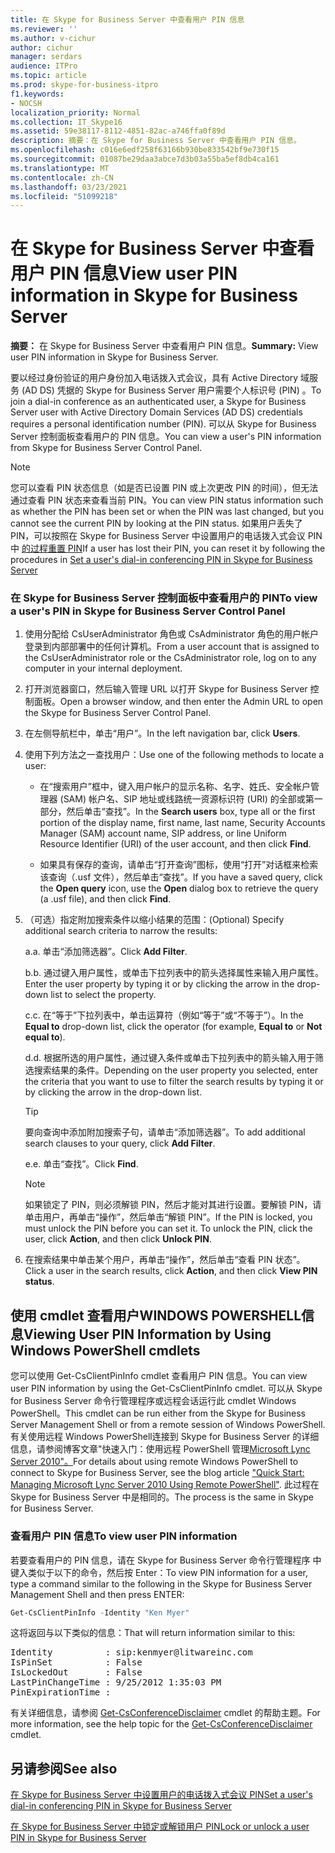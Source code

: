 ```yaml
---
title: 在 Skype for Business Server 中查看用户 PIN 信息
ms.reviewer: ''
ms.author: v-cichur
author: cichur
manager: serdars
audience: ITPro
ms.topic: article
ms.prod: skype-for-business-itpro
f1.keywords:
- NOCSH
localization_priority: Normal
ms.collection: IT_Skype16
ms.assetid: 59e38117-8112-4851-82ac-a746ffa0f89d
description: 摘要：在 Skype for Business Server 中查看用户 PIN 信息。
ms.openlocfilehash: c016e6edf258f63166b930be833542bf9e730f15
ms.sourcegitcommit: 01087be29daa3abce7d3b03a55ba5ef8db4ca161
ms.translationtype: MT
ms.contentlocale: zh-CN
ms.lasthandoff: 03/23/2021
ms.locfileid: "51099218"
---
```

# <a name="view-user-pin-information-in-skype-for-business-server"></a><span data-ttu-id="1c98c-103">在 Skype for Business Server 中查看用户 PIN 信息</span><span class="sxs-lookup"><span data-stu-id="1c98c-103">View user PIN information in Skype for Business Server</span></span>
 
<span data-ttu-id="1c98c-104">**摘要：** 在 Skype for Business Server 中查看用户 PIN 信息。</span><span class="sxs-lookup"><span data-stu-id="1c98c-104">**Summary:** View user PIN information in Skype for Business Server.</span></span>
  
<span data-ttu-id="1c98c-105">要以经过身份验证的用户身份加入电话拨入式会议，具有 Active Directory 域服务 (AD DS) 凭据的 Skype for Business Server 用户需要个人标识号 (PIN) 。</span><span class="sxs-lookup"><span data-stu-id="1c98c-105">To join a dial-in conference as an authenticated user, a Skype for Business Server user with Active Directory Domain Services (AD DS) credentials requires a personal identification number (PIN).</span></span> <span data-ttu-id="1c98c-106">可以从 Skype for Business Server 控制面板查看用户的 PIN 信息。</span><span class="sxs-lookup"><span data-stu-id="1c98c-106">You can view a user's PIN information from Skype for Business Server Control Panel.</span></span>
  
> [!NOTE]
> <span data-ttu-id="1c98c-107">您可以查看 PIN 状态信息（如是否已设置 PIN 或上次更改 PIN 的时间），但无法通过查看 PIN 状态来查看当前 PIN。</span><span class="sxs-lookup"><span data-stu-id="1c98c-107">You can view PIN status information such as whether the PIN has been set or when the PIN was last changed, but you cannot see the current PIN by looking at the PIN status.</span></span> <span data-ttu-id="1c98c-108">如果用户丢失了 PIN，可以按照在 Skype for Business Server 中设置用户的电话拨入式会议 PIN 中 [的过程重置 PIN](set-a-user-s-dial-in-conferencing-pin.md)</span><span class="sxs-lookup"><span data-stu-id="1c98c-108">If a user has lost their PIN, you can reset it by following the procedures in [Set a user's dial-in conferencing PIN in Skype for Business Server](set-a-user-s-dial-in-conferencing-pin.md)</span></span>
  
### <a name="to-view-a-users-pin-in-skype-for-business-server-control-panel"></a><span data-ttu-id="1c98c-109">在 Skype for Business Server 控制面板中查看用户的 PIN</span><span class="sxs-lookup"><span data-stu-id="1c98c-109">To view a user's PIN in Skype for Business Server Control Panel</span></span>

1. <span data-ttu-id="1c98c-110">使用分配给 CsUserAdministrator 角色或 CsAdministrator 角色的用户帐户登录到内部部署中的任何计算机。</span><span class="sxs-lookup"><span data-stu-id="1c98c-110">From a user account that is assigned to the CsUserAdministrator role or the CsAdministrator role, log on to any computer in your internal deployment.</span></span>
    
2. <span data-ttu-id="1c98c-111">打开浏览器窗口，然后输入管理 URL 以打开 Skype for Business Server 控制面板。</span><span class="sxs-lookup"><span data-stu-id="1c98c-111">Open a browser window, and then enter the Admin URL to open the Skype for Business Server Control Panel.</span></span>  
    
3. <span data-ttu-id="1c98c-112">在左侧导航栏中，单击“用户”。</span><span class="sxs-lookup"><span data-stu-id="1c98c-112">In the left navigation bar, click **Users**.</span></span>
    
4. <span data-ttu-id="1c98c-113">使用下列方法之一查找用户：</span><span class="sxs-lookup"><span data-stu-id="1c98c-113">Use one of the following methods to locate a user:</span></span>
    
   - <span data-ttu-id="1c98c-114">在“搜索用户”框中，键入用户帐户的显示名称、名字、姓氏、安全帐户管理器 (SAM) 帐户名、SIP 地址或线路统一资源标识符 (URI) 的全部或第一部分，然后单击“查找”。</span><span class="sxs-lookup"><span data-stu-id="1c98c-114">In the **Search users** box, type all or the first portion of the display name, first name, last name, Security Accounts Manager (SAM) account name, SIP address, or line Uniform Resource Identifier (URI) of the user account, and then click **Find**.</span></span>
    
   - <span data-ttu-id="1c98c-115">如果具有保存的查询，请单击“打开查询”图标，使用“打开”对话框来检索该查询（.usf 文件），然后单击“查找”。</span><span class="sxs-lookup"><span data-stu-id="1c98c-115">If you have a saved query, click the **Open query** icon, use the **Open** dialog box to retrieve the query (a .usf file), and then click **Find**.</span></span>
    
5. <span data-ttu-id="1c98c-116">（可选）指定附加搜索条件以缩小结果的范围：</span><span class="sxs-lookup"><span data-stu-id="1c98c-116">(Optional) Specify additional search criteria to narrow the results:</span></span>
    
   <span data-ttu-id="1c98c-117">a.</span><span class="sxs-lookup"><span data-stu-id="1c98c-117">a.</span></span> <span data-ttu-id="1c98c-118">单击“添加筛选器”。</span><span class="sxs-lookup"><span data-stu-id="1c98c-118">Click **Add Filter**.</span></span>
    
   <span data-ttu-id="1c98c-119">b.</span><span class="sxs-lookup"><span data-stu-id="1c98c-119">b.</span></span> <span data-ttu-id="1c98c-120">通过键入用户属性，或单击下拉列表中的箭头选择属性来输入用户属性。</span><span class="sxs-lookup"><span data-stu-id="1c98c-120">Enter the user property by typing it or by clicking the arrow in the drop-down list to select the property.</span></span>
    
   <span data-ttu-id="1c98c-121">c.</span><span class="sxs-lookup"><span data-stu-id="1c98c-121">c.</span></span> <span data-ttu-id="1c98c-122">在“等于”下拉列表中，单击运算符（例如“等于”或“不等于”）。</span><span class="sxs-lookup"><span data-stu-id="1c98c-122">In the **Equal to** drop-down list, click the operator (for example, **Equal to** or **Not equal to**).</span></span>
    
   <span data-ttu-id="1c98c-123">d.</span><span class="sxs-lookup"><span data-stu-id="1c98c-123">d.</span></span> <span data-ttu-id="1c98c-124">根据所选的用户属性，通过键入条件或单击下拉列表中的箭头输入用于筛选搜索结果的条件。</span><span class="sxs-lookup"><span data-stu-id="1c98c-124">Depending on the user property you selected, enter the criteria that you want to use to filter the search results by typing it or by clicking the arrow in the drop-down list.</span></span>
    
    > [!TIP]
    > <span data-ttu-id="1c98c-125">要向查询中添加附加搜索子句，请单击“添加筛选器”。</span><span class="sxs-lookup"><span data-stu-id="1c98c-125">To add additional search clauses to your query, click **Add Filter**.</span></span> 
  
   <span data-ttu-id="1c98c-126">e.</span><span class="sxs-lookup"><span data-stu-id="1c98c-126">e.</span></span> <span data-ttu-id="1c98c-127">单击“查找”。</span><span class="sxs-lookup"><span data-stu-id="1c98c-127">Click **Find**.</span></span>
    
    > [!NOTE]
    > <span data-ttu-id="1c98c-p108">如果锁定了 PIN，则必须解锁 PIN，然后才能对其进行设置。要解锁 PIN，请单击用户，再单击“操作”，然后单击“解锁 PIN”。</span><span class="sxs-lookup"><span data-stu-id="1c98c-p108">If the PIN is locked, you must unlock the PIN before you can set it. To unlock the PIN, click the user, click **Action**, and then click **Unlock PIN**.</span></span> 
  
6. <span data-ttu-id="1c98c-130">在搜索结果中单击某个用户，再单击“操作”，然后单击“查看 PIN 状态”。</span><span class="sxs-lookup"><span data-stu-id="1c98c-130">Click a user in the search results, click **Action**, and then click **View PIN status**.</span></span>
    
## <a name="viewing-user-pin-information-by-using-windows-powershell-cmdlets"></a><span data-ttu-id="1c98c-131">使用 cmdlet 查看用户WINDOWS POWERSHELL信息</span><span class="sxs-lookup"><span data-stu-id="1c98c-131">Viewing User PIN Information by Using Windows PowerShell cmdlets</span></span>

<span data-ttu-id="1c98c-132">您可以使用 Get-CsClientPinInfo cmdlet 查看用户 PIN 信息。</span><span class="sxs-lookup"><span data-stu-id="1c98c-132">You can view user PIN information by using the Get-CsClientPinInfo cmdlet.</span></span> <span data-ttu-id="1c98c-133">可以从 Skype for Business Server 命令行管理程序或远程会话运行此 cmdlet Windows PowerShell。</span><span class="sxs-lookup"><span data-stu-id="1c98c-133">This cmdlet can be run either from the Skype for Business Server Management Shell or from a remote session of Windows PowerShell.</span></span> <span data-ttu-id="1c98c-134">有关使用远程 Windows PowerShell连接到 Skype for Business Server 的详细信息，请参阅博客文章"快速入门：使用远程 PowerShell 管理[Microsoft Lync Server 2010"。](https://go.microsoft.com/fwlink/p/?linkId=255876)</span><span class="sxs-lookup"><span data-stu-id="1c98c-134">For details about using remote Windows PowerShell to connect to Skype for Business Server, see the blog article ["Quick Start: Managing Microsoft Lync Server 2010 Using Remote PowerShell"](https://go.microsoft.com/fwlink/p/?linkId=255876).</span></span> <span data-ttu-id="1c98c-135">此过程在 Skype for Business Server 中是相同的。</span><span class="sxs-lookup"><span data-stu-id="1c98c-135">The process is the same in Skype for Business Server.</span></span>
  
### <a name="to-view-user-pin-information"></a><span data-ttu-id="1c98c-136">查看用户 PIN 信息</span><span class="sxs-lookup"><span data-stu-id="1c98c-136">To view user PIN information</span></span>

<span data-ttu-id="1c98c-137">若要查看用户的 PIN 信息，请在 Skype for Business Server 命令行管理程序 中键入类似于以下的命令，然后按 Enter：</span><span class="sxs-lookup"><span data-stu-id="1c98c-137">To view PIN information for a user, type a command similar to the following in the Skype for Business Server Management Shell and then press ENTER:</span></span>
    
  ```PowerShell
  Get-CsClientPinInfo -Identity "Ken Myer"
  ```

<span data-ttu-id="1c98c-138">这将返回与以下类似的信息：</span><span class="sxs-lookup"><span data-stu-id="1c98c-138">That will return information similar to this:</span></span>

<pre>
Identity          : sip:kenmyer@litwareinc.com
IsPinSet          : False
IsLockedOut       : False
LastPinChangeTime : 9/25/2012 1:35:03 PM
PinExpirationTime :
</pre>

<span data-ttu-id="1c98c-139">有关详细信息，请参阅 [Get-CsConferenceDisclaimer](/powershell/module/skype/get-csconferencedisclaimer?view=skype-ps) cmdlet 的帮助主题。</span><span class="sxs-lookup"><span data-stu-id="1c98c-139">For more information, see the help topic for the [Get-CsConferenceDisclaimer](/powershell/module/skype/get-csconferencedisclaimer?view=skype-ps) cmdlet.</span></span>
  
## <a name="see-also"></a><span data-ttu-id="1c98c-140">另请参阅</span><span class="sxs-lookup"><span data-stu-id="1c98c-140">See also</span></span>

[<span data-ttu-id="1c98c-141">在 Skype for Business Server 中设置用户的电话拨入式会议 PIN</span><span class="sxs-lookup"><span data-stu-id="1c98c-141">Set a user's dial-in conferencing PIN in Skype for Business Server</span></span>](set-a-user-s-dial-in-conferencing-pin.md)
  
[<span data-ttu-id="1c98c-142">在 Skype for Business Server 中锁定或解锁用户 PIN</span><span class="sxs-lookup"><span data-stu-id="1c98c-142">Lock or unlock a user PIN in Skype for Business Server</span></span>](lock-or-unlock-a-user-pin.md)